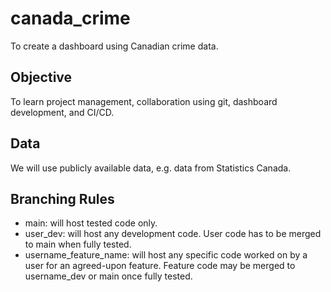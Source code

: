 # canada_crime
To create a dashboard using Canadian crime data.

## Objective
To learn project management, collaboration using git, dashboard development, and CI/CD.

## Data
We will use publicly available data, e.g. data from Statistics Canada.

## Branching Rules
* main: will host tested code only.
* user_dev: will host any development code. User code has to be merged to main when fully tested.
* username_feature_name: will host any specific code worked on by a user for an agreed-upon feature. Feature code may be merged to username_dev or main once fully tested.

